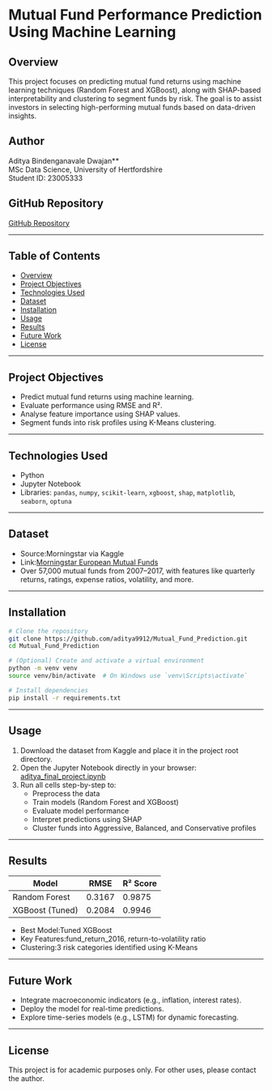 # Mutual Fund Performance Prediction Using Machine Learning

## Overview
This project focuses on predicting mutual fund returns using machine learning techniques (Random Forest and XGBoost), along with SHAP-based interpretability and clustering to segment funds by risk. The goal is to assist investors in selecting high-performing mutual funds based on data-driven insights.

## Author
Aditya Bindenganavale Dwajan**  
MSc Data Science, University of Hertfordshire  
Student ID: 23005333

## GitHub Repository
[GitHub Repository](https://github.com/aditya9912/Mutual_Fund_Prediction)

---

## Table of Contents
- [Overview](#overview)
- [Project Objectives](#project-objectives)
- [Technologies Used](#technologies-used)
- [Dataset](#dataset)
- [Installation](#installation)
- [Usage](#usage)
- [Results](#results)
- [Future Work](#future-work)
- [License](#license)

---

## Project Objectives
- Predict mutual fund returns using machine learning.
- Evaluate performance using RMSE and R².
- Analyse feature importance using SHAP values.
- Segment funds into risk profiles using K-Means clustering.

---

## Technologies Used
- Python
- Jupyter Notebook
- Libraries: `pandas`, `numpy`, `scikit-learn`, `xgboost`, `shap`, `matplotlib`, `seaborn`, `optuna`

---

## Dataset
- Source:Morningstar via Kaggle  
- Link:[Morningstar European Mutual Funds](https://www.kaggle.com/datasets/stefanoleone992/european-funds-dataset-from-morningstar)  
- Over 57,000 mutual funds from 2007–2017, with features like quarterly returns, ratings, expense ratios, volatility, and more.

---

## Installation
```bash
# Clone the repository
git clone https://github.com/aditya9912/Mutual_Fund_Prediction.git
cd Mutual_Fund_Prediction

# (Optional) Create and activate a virtual environment
python -m venv venv
source venv/bin/activate  # On Windows use `venv\Scripts\activate`

# Install dependencies
pip install -r requirements.txt
```

---

## Usage
1. Download the dataset from Kaggle and place it in the project root directory.
2. Open the Jupyter Notebook directly in your browser:  
   [aditya_final_project.ipynb](https://github.com/aditya9912/Mutual_Fund_Prediction/blob/main/aditya_final_project.ipynb)
3. Run all cells step-by-step to:
   - Preprocess the data
   - Train models (Random Forest and XGBoost)
   - Evaluate model performance
   - Interpret predictions using SHAP
   - Cluster funds into Aggressive, Balanced, and Conservative profiles

---

## Results
| Model               | RMSE     | R² Score |
|--------------------|----------|----------|
| Random Forest       | 0.3167   | 0.9875   |
| XGBoost (Tuned)     | 0.2084| 0.9946|

- Best Model:Tuned XGBoost
- Key Features:fund_return_2016, return-to-volatility ratio
- Clustering:3 risk categories identified using K-Means

---

## Future Work
- Integrate macroeconomic indicators (e.g., inflation, interest rates).
- Deploy the model for real-time predictions.
- Explore time-series models (e.g., LSTM) for dynamic forecasting.

---

## License
This project is for academic purposes only. For other uses, please contact the author.
